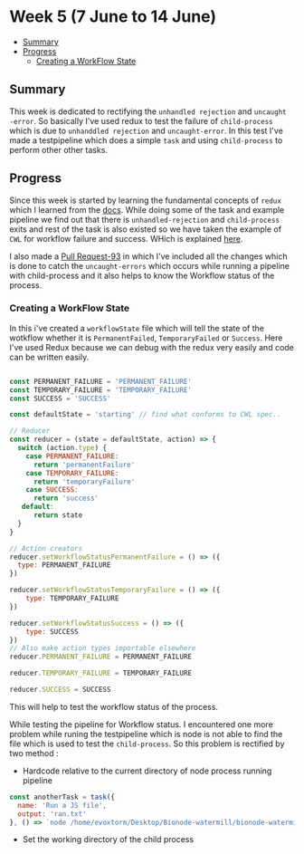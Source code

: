 # Week 5 (7 June to 14 June)


- [Summary](#summary)
- [Progress](#progress)
	- [Creating a WorkFlow State](#creating-a-workflow-state)



 ## Summary
 
 This week is dedicated to rectifying the `unhandled rejection` and `uncaught -error`. So basically I've used redux to test
 the failure of `child-process` which is due to `unhanddled rejection` and `uncaught-error`. In this test I've made a testpipeline which does a simple `task` and using `child-process` to perform other other tasks.
 
 
 ## Progress
 
 Since this week is started by learning the fundamental concepts of `redux` which I learned from the [docs](https://redux.js.org/basics).
 While doing some of the task and example pipeline we find out that there is `unhandled-rejection` and `child-process` exits
 and rest of the task is also existed so we have taken the example of `CWL` for workflow failure and success. WHich is
 explained [here](https://www.commonwl.org/v1.0/Workflow.html#Workflow).
 
 I also made a [Pull Request-93](https://github.com/bionode/bionode-watermill/pull/93) in which I've included all the changes 
 which is done to catch the `uncaught-errors` which occurs while running a pipeline with child-process and it also helps to 
 know the Workflow status of the process.
 
### Creating a WorkFlow State

In this i've created a `workflowState` file which will tell the state of the wotkflow whether it is `PermanentFailed`,
`TemporaryFailed` or `Success`. Here I've used Redux because we can debug with the redux very easily and code can be written
easily. 

```javascript

const PERMANENT_FAILURE = 'PERMANENT_FAILURE'
const TEMPORARY_FAILURE = 'TEMPORARY_FAILURE'
const SUCCESS = 'SUCCESS'

const defaultState = 'starting' // find what conforms to CWL spec..

// Reducer
const reducer = (state = defaultState, action) => {
  switch (action.type) {
    case PERMANENT_FAILURE:
      return 'permanentFailure'
    case TEMPORARY_FAILURE:
      return 'temporaryFailure'
    case SUCCESS:
      return 'success'	 
   default:
      return state
  }
}

// Action creators
reducer.setWorkflowStatusPermanentFailure = () => ({
  type: PERMANENT_FAILURE
})

reducer.setWorkflowStatusTemporaryFailure = () => ({
	type: TEMPORARY_FAILURE
})

reducer.setWorkflowStatusSuccess = () => ({
	type: SUCCESS
})
// Also make action types importable elsewhere
reducer.PERMANENT_FAILURE = PERMANENT_FAILURE

reducer.TEMPORARY_FAILURE = TEMPORARY_FAILURE

reducer.SUCCESS = SUCCESS

```
This will help to test the workflow status of the process. 

While testing the pipeline for Workflow status. I encountered one more problem while runing the testpipeline which is 
node is not able to find the file which is used to test the `child-process`. So this problem is rectified by two method :

* Hardcode relative to the current directory of node process running pipeline

```javascript
const anotherTask = task({
  name: 'Run a JS file',
  output: 'ran.txt'
}, () => `node /home/evoxtorm/Desktop/Bionode-watermill/bionode-watermill/test/workflow-status/wait-error.js && touch ran.txt`)
```
* Set the working directory of the child process 
